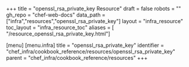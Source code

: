 +++
title = "openssl_rsa_private_key Resource"
draft = false
robots = ""
gh_repo = "chef-web-docs"
data_path = ["infra","resources","openssl_rsa_private_key"]
layout = "infra_resource"
toc_layout = "infra_resource_toc"
aliases = [ "/resource_openssl_rsa_private_key.html"]

[menu]
  [menu.infra]
    title = "openssl_rsa_private_key"
    identifier = "chef_infra/cookbook_reference/resources/openssl_rsa_private_key"
    parent = "chef_infra/cookbook_reference/resources"
+++

<!-- The contents of this page are automatically generated from the openssl_rsa_private_key.yaml file in the data directory. -->
<!-- To suggest a change, edit the https://github.com/chef/chef/blob/main/lib/chef/resource/openssl_rsa_private_key.rb file
      and submit a pull request to the https://github.com/chef/chef repository. -->
